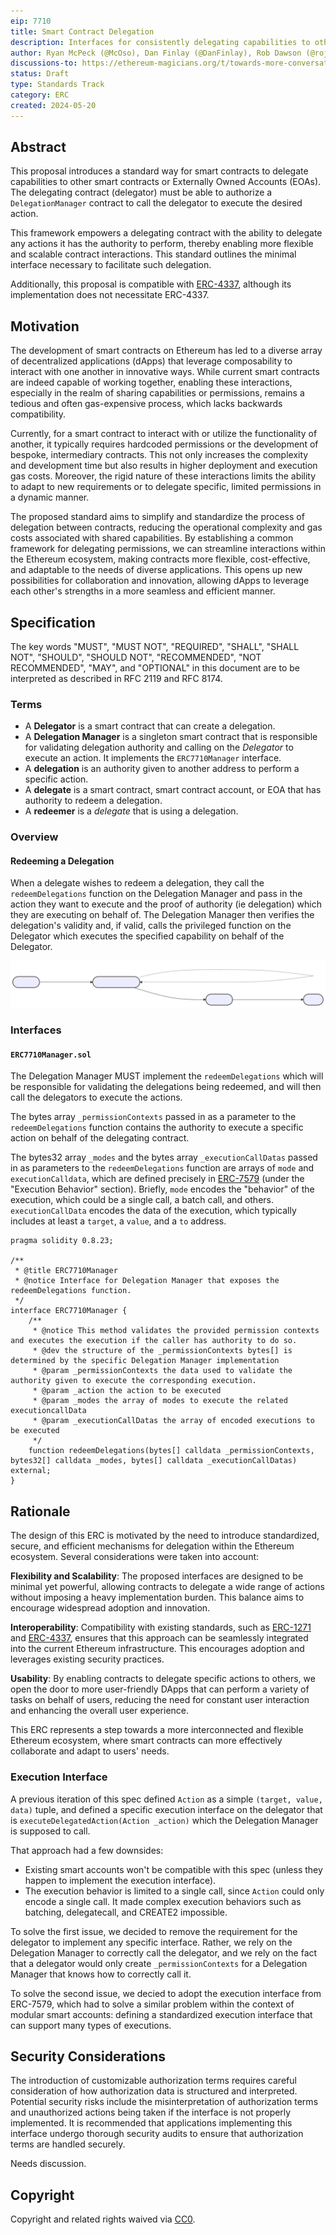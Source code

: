 ```yaml
---
eip: 7710
title: Smart Contract Delegation
description: Interfaces for consistently delegating capabilities to other contracts or EOAs.
author: Ryan McPeck (@McOso), Dan Finlay (@DanFinlay), Rob Dawson (@rojotek), Derek Chiang (@derekchiang)
discussions-to: https://ethereum-magicians.org/t/towards-more-conversational-wallet-connections-a-proposal-for-the-redeemdelegation-interface/16690
status: Draft
type: Standards Track
category: ERC
created: 2024-05-20
---
```


## Abstract

This proposal introduces a standard way for smart contracts to delegate capabilities to other smart contracts
or Externally Owned Accounts (EOAs).  The delegating contract (delegator) must be able to authorize a
`DelegationManager` contract to call the delegator to execute the desired action.

This framework empowers a delegating contract with the ability to delegate any actions it has the authority to perform,
thereby enabling more flexible and scalable contract interactions. This standard outlines the
minimal interface necessary to facilitate such delegation.

Additionally, this proposal is compatible with [ERC-4337](./eip-4337.md), although its implementation does not
necessitate ERC-4337.

## Motivation

The development of smart contracts on Ethereum has led to a diverse array of decentralized applications (dApps)
that leverage composability to interact with one another in innovative ways. While current smart contracts are
indeed capable of working together, enabling these interactions, especially in the realm of sharing capabilities
or permissions, remains a tedious and often gas-expensive process, which lacks backwards compatibility.

Currently, for a smart contract to interact with or utilize the functionality of another, it typically requires
hardcoded permissions or the development of bespoke, intermediary contracts. This not only increases the complexity and
development time but also results in higher deployment and execution gas costs. Moreover, the rigid nature of these
interactions limits the ability to adapt to new requirements or to delegate specific, limited permissions in a dynamic
manner.

The proposed standard aims to simplify and standardize the process of delegation between contracts, reducing the
operational complexity and gas costs associated with shared capabilities. By establishing a common framework for
delegating permissions, we can streamline interactions within the Ethereum ecosystem, making contracts more flexible,
cost-effective, and adaptable to the needs of diverse applications. This opens up new possibilities for collaboration
and innovation, allowing dApps to leverage each other's strengths in a more seamless and efficient manner.

## Specification

The key words "MUST", "MUST NOT", "REQUIRED", "SHALL", "SHALL NOT", "SHOULD", "SHOULD NOT", "RECOMMENDED", "NOT
RECOMMENDED", "MAY", and "OPTIONAL" in this document are to be interpreted as described in RFC 2119 and RFC 8174.

### Terms

- A **Delegator** is a smart contract that can create a delegation.
- A **Delegation Manager** is a singleton smart contract that is responsible for validating delegation authority and
  calling on the *Delegator* to execute an action. It implements the `ERC7710Manager` interface.
- A **delegation** is an authority given to another address to perform a specific action.
- A **delegate** is a smart contract, smart contract account, or EOA that has authority to redeem a delegation.
- A **redeemer** is a *delegate* that is using a delegation.

### Overview

#### Redeeming a Delegation

When a delegate wishes to redeem a delegation, they call the `redeemDelegations` function on the Delegation Manager and
pass in the action they want to execute and the proof of authority (ie delegation) which they are executing on behalf
of. The Delegation Manager then verifies the delegation's validity and, if valid, calls the privileged function on the
Delegator which executes the specified capability on behalf of the Delegator.

![diagram showing the flow of redeemDelegations](../assets/erc-7710/diagram.svg)

### Interfaces

#### `ERC7710Manager.sol`

The Delegation Manager MUST implement the `redeemDelegations` which will be responsible for validating the delegations
being redeemed, and will then call the delegators to execute the actions.

The bytes array `_permissionContexts` passed in as a parameter to the `redeemDelegations` function contains the authority to execute a
specific action on behalf of the delegating contract.

The bytes32 array `_modes` and the bytes array `_executionCallDatas` passed in as parameters to the `redeemDelegations` function are arrays of `mode` and `executionCalldata`, which are defined precisely in [ERC-7579](./eip-7579.md) (under the "Execution Behavior" section).  Briefly, `mode` encodes the "behavior" of the execution, which could be a single call, a batch call, and others.  `executionCallData` encodes the data of the execution, which typically includes at least a `target`, a `value`, and a `to` address.

```solidity
pragma solidity 0.8.23;

/**
 * @title ERC7710Manager
 * @notice Interface for Delegation Manager that exposes the redeemDelegations function.
 */
interface ERC7710Manager {
    /**
     * @notice This method validates the provided permission contexts and executes the execution if the caller has authority to do so.
     * @dev the structure of the _permissionContexts bytes[] is determined by the specific Delegation Manager implementation
     * @param _permissionContexts the data used to validate the authority given to execute the corresponding execution.
     * @param _action the action to be executed
     * @param _modes the array of modes to execute the related executioncallData
     * @param _executionCallDatas the array of encoded executions to be executed
     */
    function redeemDelegations(bytes[] calldata _permissionContexts, bytes32[] calldata _modes, bytes[] calldata _executionCallDatas) external;
}
```

## Rationale

The design of this ERC is motivated by the need to introduce standardized, secure, and efficient mechanisms for
delegation within the Ethereum ecosystem. Several considerations were taken into account:

**Flexibility and Scalability**: The proposed interfaces are designed to be minimal yet powerful, allowing contracts to
delegate a wide range of actions without imposing a heavy implementation burden. This balance aims to encourage
widespread adoption and innovation.

**Interoperability**: Compatibility with existing standards, such as [ERC-1271](./eip-1271.md) and [ERC-4337](./erc-4337.md), ensures that this approach
can be seamlessly integrated into the current Ethereum infrastructure. This encourages adoption and leverages existing
security practices.

**Usability**: By enabling contracts to delegate specific actions to others, we open the door to more user-friendly
DApps that can perform a variety of tasks on behalf of users, reducing the need for constant user interaction and
enhancing the overall user experience.

This ERC represents a step towards a more interconnected and flexible Ethereum ecosystem, where smart contracts can more
effectively collaborate and adapt to users' needs.

### Execution Interface

A previous iteration of this spec defined `Action` as a simple `(target, value, data)` tuple, and defined a specific
execution interface on the delegator that is `executeDelegatedAction(Action _action)` which the Delegation Manager is
supposed to call.

That approach had a few downsides:

- Existing smart accounts won't be compatible with this spec (unless they happen to implement the execution interface).
- The execution behavior is limited to a single call, since `Action` could only encode a single call.  It made complex
  execution behaviors such as batching, delegatecall, and CREATE2 impossible.

To solve the first issue, we decided to remove the requirement for the delegator to implement any specific interface.
Rather, we rely on the Delegation Manager to correctly call the delegator, and we rely on the fact that a delegator would
only create `_permissionContexts` for a Delegation Manager that knows how to correctly call it.

To solve the second issue, we decied to adopt the execution interface from ERC-7579, which had to solve a similar problem
within the context of modular smart accounts: defining a standardized execution interface that can support many types of
executions.

## Security Considerations

The introduction of customizable authorization terms requires careful consideration of how authorization data is
structured and interpreted. Potential security risks include the misinterpretation of authorization terms and
unauthorized actions being taken if the interface is not properly implemented. It is recommended that applications
implementing this interface undergo thorough security audits to ensure that authorization terms are handled securely.

Needs discussion. <!-- TODO -->

## Copyright

Copyright and related rights waived via [CC0](../LICENSE.md).
